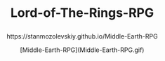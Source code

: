 # <p align="center"> Lord-of-The-Rings-RPG 
<p align="center"> https://stanmozolevskiy.github.io/Middle-Earth-RPG 

<p align="center"> [Middle-Earth-RPG](Middle-Earth-RPG.gif) 


